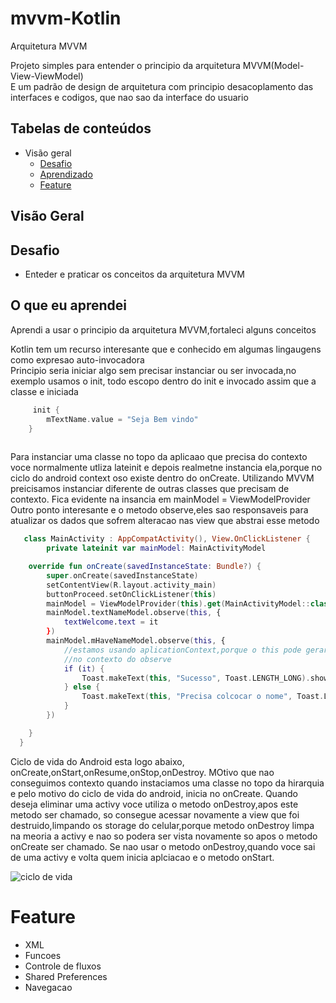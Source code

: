 # mvvm-Kotlin

Arquitetura MVVM </br>

Projeto simples para entender o principio da arquitetura MVVM(Model-View-ViewModel)</br>
E um padrão de design de arquitetura com principio desacoplamento das interfaces e codigos, que nao sao da interface do usuario


## Tabelas de conteúdos

- Visão geral
  - <a href='#Desafio' > Desafio </a>
  - <a href='#o-que-eu-aprendi' > Aprendizado </a>
  - <a href='#Feature' > Feature </a>

## Visão Geral

## Desafio

- Enteder e praticar os conceitos da arquitetura MVVM 


## O que eu aprendei

Aprendi a usar o principio da arquitetura MVVM,fortaleci alguns conceitos 


Kotlin tem um recurso interesante que e conhecido em algumas lingaugens como expresao auto-invocadora</br>
Principio seria iniciar algo sem precisar instanciar ou ser invocada,no exemplo usamos o init, todo escopo dentro do init e invocado assim que a classe e iniciada


```kotlin
     init {
        mTextName.value = "Seja Bem vindo"
    }
 
```

Para instanciar uma classe no topo da aplicaao que precisa do contexto voce normalmente utliza lateinit e depois realmetne instancia ela,porque no ciclo do android
context oso existe dentro do onCreate. Utilizando MVVM preicisamos instanciar diferente de outras classes que precisam de contexto. Fica evidente na insancia em 
mainModel = ViewModelProvider </br>
Outro ponto interesante e o metodo observe,eles sao responsaveis para atualizar os dados que sofrem alteracao nas view que abstrai esse metodo

```kotlin
   class MainActivity : AppCompatActivity(), View.OnClickListener {
        private lateinit var mainModel: MainActivityModel

    override fun onCreate(savedInstanceState: Bundle?) {
        super.onCreate(savedInstanceState)
        setContentView(R.layout.activity_main)
        buttonProceed.setOnClickListener(this)
        mainModel = ViewModelProvider(this).get(MainActivityModel::class.java)
        mainModel.textNameModel.observe(this, {
            textWelcome.text = it
        })
        mainModel.mHaveNameModel.observe(this, {
            //estamos usando aplicationContext,porque o this pode gerar problema
            //no contexto do observe
            if (it) {
                Toast.makeText(this, "Sucesso", Toast.LENGTH_LONG).show()
            } else {
                Toast.makeText(this, "Precisa colcocar o nome", Toast.LENGTH_LONG).show()
            }
        })

    }
  }  
```
Ciclo de vida do Android esta logo abaixo, onCreate,onStart,onResume,onStop,onDestroy. MOtivo que nao conseguimos contexto quando instaciamos uma classe no topo da hirarquia
e pelo motivo do ciclo de vida do android, inicia no onCreate. Quando deseja eliminar uma activy voce utiliza o metodo onDestroy,apos este metodo ser chamado,
so consegue acessar novamente a view que foi destruido,limpando os storage do celular,porque metodo onDestroy  limpa na meoria a activy e nao so podera ser vista novamente so apos o metodo
onCreate ser chamado. Se nao usar o metodo onDestroy,quando voce sai de uma activy e volta quem inicia aplciacao e o metodo onStart.



![ciclo de vida](https://developer.android.com/images/topic/libraries/architecture/viewmodel-lifecycle.png?hl=pt-br)








 

# Feature

- XML
- Funcoes
- Controle de fluxos
- Shared Preferences
- Navegacao
